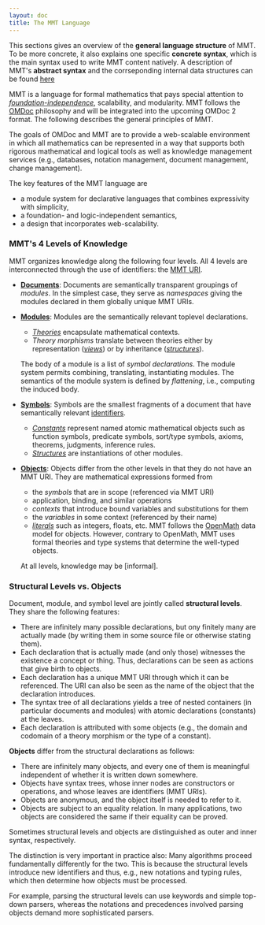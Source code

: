 ```yaml
---
layout: doc
title: The MMT Language
---
```


This sections gives an overview of the **general language structure** of MMT.
To be more concrete, it also explains one specific **concrete syntax**, which is the main syntax used to write MMT content natively.
A description of MMT's **abstract syntax** and the corrseponding internal data structures can be found [here](../api/syntax)

MMT is a language for formal mathematics that pays special attention to [*foundation-independence*](../philosophy/independence), scalability, and modularity.
MMT follows the [OMDoc](http://www.omdoc.org/) philosophy and will be integrated into the upcoming OMDoc 2 format.
The following describes the general principles of MMT.

The goals of OMDoc and MMT are to provide a web-scalable environment in which all mathematics can be represented in a way that supports both rigorous mathematical and logical tools as well as knowledge management services (e.g., databases, notation management, document management, change management).

The key features of the MMT language are

* a module system for declarative languages that combines expressivity with simplicity,
* a foundation- and logic-independent semantics,
* a design that incorporates web-scalability.

### MMT's 4 Levels of Knowledge

MMT organizes knowledge along the following four levels.
All 4 levels are interconnected through the use of identifiers: the [MMT URI](uris).

* [**Documents**](namespaces): Documents are semantically transparent groupings of *modules*.
   In the simplest case, they serve as *namespaces* giving the modules declared in them globally unique MMT URIs.
    
* [**Modules**](modules): Modules are the semantically relevant toplevel declarations.
  * [*Theories*](modules.html#theories) encapsulate mathematical contexts.
  * *Theory morphisms* translate between theories either by representation ([*views*](modules.html#views)) or by inheritance ([*structures*](declarations.html#structures)).
    
  The body of a module is a list of *symbol declarations*.
  The module system permits combining, translating, instantiating modules. The semantics of the module system is defined by *flattening*, i.e., computing the induced body.
  
* [**Symbols**](declarations): Symbols are the smallest fragments of a document that have semantically relevant [identifiers](uris).
  * [*Constants*](declarations.html#Constants) represent named atomic mathematical objects such as function symbols, predicate symbols, sort/type symbols, axioms, theorems, judgments, inference rules.
  * [*Structures*](declarations.html#Structures) are instantiations of other modules.

* [**Objects**](objects): Objects differ from the other levels in that they do not have an MMT URI.
  They are mathematical expressions formed from
  * the *symbols* that are in scope (referenced via MMT URI)
  * application, binding, and similar operations
  * *contexts* that introduce bound variables and substitutions for them
  * the *variables* in some context (referenced by their name)
  * [*literals*](literals) such as integers, floats, etc.
  MMT follows the [OpenMath](http://www.openmath.org) data model for objects.
  However, contrary to OpenMath, MMT uses formal theories and type systems that determine the well-typed objects.

  At all levels, knowledge may be [informal].
  
### Structural Levels vs. Objects
  
Document, module, and symbol level are jointly called **structural levels**.
They share the following features:

* There are infinitely many possible declarations, but ony finitely many are actually made (by writing them in some source file or otherwise stating them).
* Each declaration that is actually made (and only those) witnesses the existence a concept or thing.
  Thus, declarations can be seen as actions that give birth to objects.
* Each declaration has a unique MMT URI through which it can be referenced.
  The URI can also be seen as the name of the object that the declaration introduces.
* The syntax tree of all declarations yields a tree of nested containers (in particular documents and modules) with atomic declarations (constants) at the leaves.
* Each declaration is attributed with some objects (e.g., the domain and codomain of a theory morphism or the type of a constant).

**Objects** differ from the structural declarations as follows:

* There are infinitely many objects, and every one of them is meaningful independent of whether it is written down somewhere.
* Objects have syntax trees, whose inner nodes are constructors or operations, and whose leaves are identifiers (MMT URIs).
* Objects are anonymous, and the object itself is needed to refer to it.
* Objects are subject to an equality relation.
  In many applications, two objects are considered the same if their equality can be proved.  

Sometimes structural levels and objects are distinguished as outer and inner syntax, respectively.

The distinction is very important in practice also: Many algorithms proceed fundamentally differently for the two.
This is because the structural levels introduce new identifiers and thus, e.g., new notations and typing rules, which then determine how objects must be processed.

For example, parsing the structural levels can use keywords and simple top-down parsers, whereas the notations and precedences involved parsing objects demand more sophisticated parsers.
